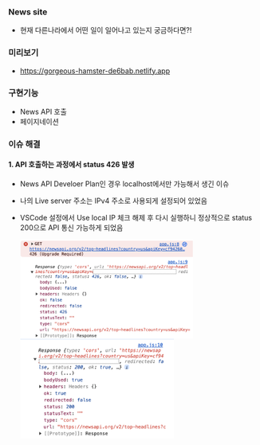 ### News site

- 현재 다른나라에서 어떤 일이 일어나고 있는지 궁금하다면?!

### 미리보기

- https://gorgeous-hamster-de6bab.netlify.app

### 구현기능

- News API 호출
- 페이지네이션

### 이슈 해결

#### 1. API 호출하는 과정에서 status 426 발생

- News API Develoer Plan인 경우 localhost에서만 가능해서 생긴 이슈
- 나의 Live server 주소는 IPv4 주소로 사용되게 설정되어 있었음
- VSCode 설정에서 Use local IP 체크 해제 후 다시 실행하니 정상적으로 status 200으로 API 통신 가능하게 되었음

  <img src='img.md/issue_01.png' width="auto" height="200" align="center">  
  <img src='img.md/issue_03.png' width="auto" height="200" align="center">
